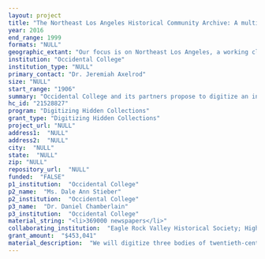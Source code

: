 ```yaml
--- 
layout: project 
title: "The Northeast Los Angeles Historical Community Archive: A multi-perspectival and multimedia repository of daily life, political activism, and cultural expression within a significant twentieth century American urban community during an era of rapid demographic and social change."
year: 2016
end_range: 1999
formats: "NULL"
geographic_extant: "Our focus is on Northeast Los Angeles, a working class, urban district long on the cutting edge of transformations other American cities would also experience: post-World War II \"white flight,\" rise of Latino and Asian American urban culture, deindustrialization, and, more recently, gentrification and contestation over revalued urban space."
institution: "Occidental College"
institution_type: "NULL"
primary_contact: "Dr. Jeremiah Axelrod"
size: "NULL"
start_range: "1906"
summary: "Occidental College and its partners propose to digitize an interrelated cross section of an urban community's archival record -- neighborhood newspapers, photographic collections, and school publications -- as part of a larger long-term interdisciplinary and interinstitutional scholarly research project focusing on social and demographic changes within the nation's second largest metropolis. These documents uniquely illuminate the social, cultural, and intellectual history of a working class, ethnically diverse urban district experiencing transformations that would eventually affect many other American cities during the twentieth century. In the process, we seek not only to make previously inaccessible documents available to scholars and the public for the first time through digitization, but to transform the social value of archival materials more generally by modeling innovative techniques of computational historiography that promise to advance scholarship in the Humanities and Social Sciences by identifying trends, patterns of association, and political activism within previously neglected communities."
hc_id: "21528827"
program: "Digitizing Hidden Collections"
grant_type: "Digitizing Hidden Collections"
project_url: "NULL"
address1:  "NULL"
address2:  "NULL"
city:  "NULL"
state:  "NULL"
zip: "NULL"
repository_url:  "NULL"
funded:  "FALSE"
p1_institution:  "Occidental College"
p2_name:  "Ms. Dale Ann Stieber"
p2_institution:  "Occidental College"
p3_name:  "Dr. Daniel Chamberlain"
p3_institution:  "Occidental College"
material_string: "<li>369000 newspapers</li>"
collaborating_institution:  "Eagle Rock Valley Historical Society; Highland Park Heritage Trust"
grant_amount:  "$453,041"
material_description:  "We will digitize three bodies of twentieth-century public media produced in, and uniquely reflective of, the diverse Northeastern section of Los Angeles. Together, they enable studies of demographic change, real estate development, commercial activity, transportation, education, arts, culture, political activism, and global events as seen at the neighborhood, street corner level. These previously inaccessible archival materials will lay the foundation for scholarly and public research on American urban change, as well as provide a source base for extensive computationally-enhanced research. 1) Community, high school, and college newspapers published by the Northeast Newspapers Company, Eagle Rock and Franklin High Schools, and Occidental College. These newspapers reflect the demographic changes and intellectual history of the important and representative urban neighborhood they covered, and their digitization will enable research on Northeast L.A.'s social, political, and cultural history. The papers are held in various date ranges in physical and microfilm by the Eagle Rock Valley Historical Society, Highland Park Heritage Trust, Occidental, and Franklin High School. 2) Friezer Photography collection of photographic negatives produced by Joe and Henk Friezer over 45 years (1956 to 1999). These photographs provide visual evidence about the urban region and can be correlated with the stories and imagery in the community newspapers. The negative envelopes are dated, filed chronologically, and represent approximately 16,000 photo shoot assignments in the L.A. area documenting the full spectrum of community life -- political, business, schools, sports and social events. Approximately 20-30 images from each month over 45 years will be selected to form a comprehensive archive of 17,000 images. 3) High school yearbooks published by students at Eagle Rock and Franklin High Schools. These provide photographs tied to names and ages and also provide a window into early social networks that may manifest themselves in later years."
---
```

